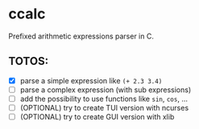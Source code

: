 ccalc
=====

Prefixed arithmetic expressions parser in C.

TOTOS:
------

- [x] parse a simple expression like `(+ 2.3 3.4)`
- [ ] parse a complex expression (with sub expressions)
- [ ] add the possibility to use functions like `sin`, `cos`, ...
- [ ] (OPTIONAL) try to create TUI version with ncurses
- [ ] (OPTIONAL) try to create GUI version with xlib
